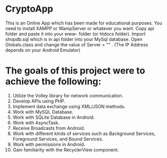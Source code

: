 # CryptoApp
This is an Online App which has been made for educational purposes.
You need to install XAMPP or WampServer or whatever you want.
Copy api folder and paste it into your www- folder (or htdocs folder).
Import shopdb.sql which is in api folder into your MySql database.
Open Globals.class and change the value of Server = "" . (The IP Address depends on your Android Emulator)

# The goals of this project were to achieve the following:
1. Utilize the Volley library for network communication.
2. Develop APIs using PHP.
3. Implement data exchange using XML/JSON methods.
4. Work with MySQL Database.
5. Work with SQLite Database in Android.
6. Work with AsyncTask.
7. Receive Broadcasts from Android.
8. Work with different kinds of services such as Background Services, Foreground Services, and Bound Services.
9. Work with permissions in Android.
10. Gain familiarity with the RecyclerView component.
